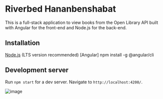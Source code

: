 # Riverbed Hananbenshabat

This is a full-stack application to view books from the Open Library API built with Angular for the front-end and Node.js for the back-end.

## Installation

[Node.js](https://nodejs.org/) (LTS version recommended)
[Angular] npm install -g @angular/cli

## Development server

Run `npm start` for a dev server. Navigate to `http://localhost:4200/`.

![image](https://github.com/user-attachments/assets/14ee0286-cad8-40dd-b57b-837bcee9fa94)

